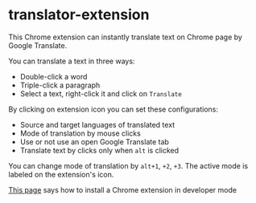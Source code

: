 # translator-extension

This Chrome extension can instantly translate text on Chrome page by Google Translate.

You can translate a text in three ways:
- Double-click a word
- Triple-click a paragraph
- Select a text, right-click it and click on `Translate`

By clicking on extension icon you can set these configurations:
- Source and target languages of translated text
- Mode of translation by mouse clicks
- Use or not use an open Google Translate tab
- Translate text by clicks only when `alt` is clicked

You can change mode of translation by `alt+1`, `+2`, `+3`. The active mode is labeled on the extension's icon.

[This page](https://developer.chrome.com/extensions/getstarted#manifest) says how to install a Chrome extension in developer mode
